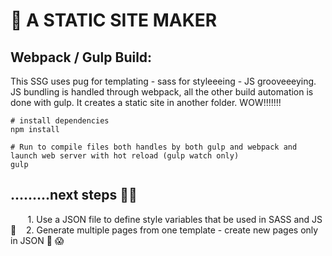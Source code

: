 # 📁  A STATIC SITE MAKER

## Webpack / Gulp Build:

This SSG uses pug for templating - sass for styleeeing - JS grooveeeying. JS bundling is handled through webpack, all the other build automation is done with gulp. It creates a static site in another folder. WOW!!!!!!!

    # install dependencies
    npm install

    # Run to compile files both handles by both gulp and webpack and launch web server with hot reload (gulp watch only)
    gulp


## .........next steps 👟💭
    
    1. Use a JSON file to define style variables that be used in SASS and JS 🔮
    2. Generate multiple pages from one template - create new pages only in JSON 🤔 😱
